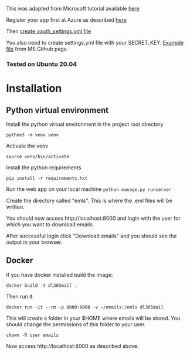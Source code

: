 This was adapted from Microsoft tutorial available [here](https://docs.microsoft.com/en-us/graph/tutorials/python)

Register your app first at Azure as described [here](https://docs.microsoft.com/en-us/graph/tutorials/python?tutorial-step=2)

Then [create oauth_settings.yml file](https://docs.microsoft.com/en-us/graph/tutorials/python?tutorial-step=3) 

You also need to create settings.yml file with your SECRET_KEY. [Example file](https://github.com/microsoftgraph/msgraph-training-pythondjangoapp/blob/main/demo/graph_tutorial/graph_tutorial/settings.py)
from MS Github page.

### Tested on Ubuntu 20.04

# Installation
## Python virtual environment
Install the python virtual environment in the project root directory

```python3 -m venv venv```

Activate the venv

```source venv/bin/activate```

Install the python requirements

```pip install -r requirements.txt```

Run the web app on your local machine
```python manage.py runserver```

Create the directory called "emls". This is where the .eml files will be written.

You should now access http://localhost:8000 and login with the user for which you want to download emails.

After successful login click "Download emails" and you should see the output in your browser.

## Docker

If you have docker installed build the image:

```docker build -t dl365mail .```

Then run it:

```docker run -it --rm -p 8000:8000 -v ~/emails:/emls dl365mail```

This will create a folder in your $HOME where emails will be stored. You should change the
permissions of this folder to your user.

```chown -R user emails```

Now access http://localhost:8000 as described above.
